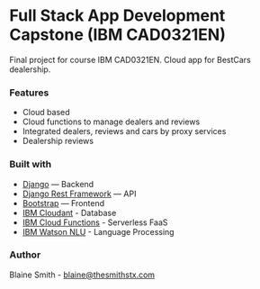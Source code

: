 # Full Stack App Development Capstone (IBM CAD0321EN)

Final project for course IBM CAD0321EN. Cloud app for BestCars dealership.

### Features

- Cloud based
- Cloud functions to manage dealers and reviews
- Integrated dealers, reviews and cars by proxy services
- Dealership reviews

### Built with

- [Django](https://www.djangoproject.com/) — Backend
- [Django Rest Framework](https://www.django-rest-framework.org/) — API
- [Bootstrap](https://getbootstrap.com/) — Frontend
- [IBM Cloudant](https://www.ibm.com/cloud/cloudant) - Database
- [IBM Cloud Functions](https://cloud.ibm.com/functions/) - Serverless FaaS
- [IBM Watson NLU](https://www.ibm.com/cloud/watson-natural-language-understanding) - Language Processing

### Author

Blaine Smith - blaine@thesmithstx.com
